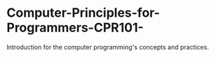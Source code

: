 # Computer-Principles-for-Programmers-CPR101-
Introduction for the computer programming's concepts and practices.

